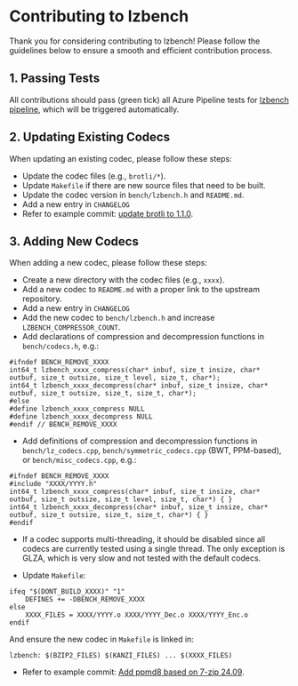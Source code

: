 # Contributing to lzbench

Thank you for considering contributing to lzbench! Please follow the guidelines below to ensure a smooth and efficient contribution process.

## 1. Passing Tests
All contributions should pass (green tick) all Azure Pipeline tests for [lzbench pipeline](https://dev.azure.com/inikep/lzbench/_build?definitionId=15&_a=summary), which will be triggered automatically.

## 2. Updating Existing Codecs
When updating an existing codec, please follow these steps:

- Update the codec files (e.g., `brotli/*`).
- Update `Makefile` if there are new source files that need to be built.
- Update the codec version in `bench/lzbench.h` and `README.md`.
- Add a new entry in `CHANGELOG`
- Refer to example commit: [update brotli to 1.1.0](https://github.com/inikep/lzbench/commit/f46161a8).

## 3. Adding New Codecs
When adding a new codec, please follow these steps:

- Create a new directory with the codec files (e.g., `xxxx`).
- Add a new codec to `README.md` with a proper link to the upstream repository.
- Add a new entry in `CHANGELOG`
- Add the new codec to `bench/lzbench.h` and increase `LZBENCH_COMPRESSOR_COUNT`.
- Add declarations of compression and decompression functions in `bench/codecs.h`, e.g.:

```
#ifndef BENCH_REMOVE_XXXX
int64_t lzbench_xxxx_compress(char* inbuf, size_t insize, char* outbuf, size_t outsize, size_t level, size_t, char*);
int64_t lzbench_xxxx_decompress(char* inbuf, size_t insize, char* outbuf, size_t outsize, size_t, size_t, char*);
#else
#define lzbench_xxxx_compress NULL
#define lzbench_xxxx_decompress NULL
#endif // BENCH_REMOVE_XXXX
```

- Add definitions of compression and decompression functions in `bench/lz_codecs.cpp`, `bench/symmetric_codecs.cpp` (BWT, PPM-based), or `bench/misc_codecs.cpp`, e.g.:

```
#ifndef BENCH_REMOVE_XXXX
#include "XXXX/YYYY.h"
int64_t lzbench_xxxx_compress(char* inbuf, size_t insize, char* outbuf, size_t outsize, size_t level, size_t, char*) { }
int64_t lzbench_xxxx_decompress(char* inbuf, size_t insize, char* outbuf, size_t outsize, size_t, size_t, char*) { }
#endif
```
- If a codec supports multi-threading, it should be disabled since all codecs are currently tested using a single thread. The only exception is GLZA, which is very slow and not tested with the default codecs.

- Update `Makefile`:

```
ifeq "$(DONT_BUILD_XXXX)" "1"
    DEFINES += -DBENCH_REMOVE_XXXX
else
    XXXX_FILES = XXXX/YYYY.o XXXX/YYYY_Dec.o XXXX/YYYY_Enc.o
endif
```

And ensure the new codec in `Makefile` is linked in:

```
lzbench: $(BZIP2_FILES) $(KANZI_FILES) ... $(XXXX_FILES)
```

- Refer to example commit: [Add ppmd8 based on 7-zip 24.09](https://github.com/inikep/lzbench/commit/10d1e6f0).
